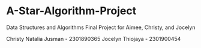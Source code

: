 # A-Star-Algorithm-Project
Data Structures and Algorithms Final Project for Aimee, Christy, and Jocelyn

Christy Natalia Jusman - 2301890365
Jocelyn Thiojaya - 2301900454
